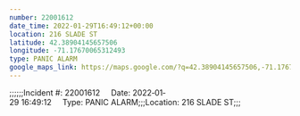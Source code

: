 ```yaml
---
number: 22001612
date_time: 2022-01-29T16:49:12+00:00
location: 216 SLADE ST
latitude: 42.38904145657506
longitude: -71.17670065312493
type: PANIC ALARM
google_maps_link: https://maps.google.com/?q=42.38904145657506,-71.17670065312493
---
```


;;;;;;Incident #: 22001612     Date: 2022‐01‐29 16:49:12     Type: PANIC ALARM;;;Location: 216 SLADE ST;;;
